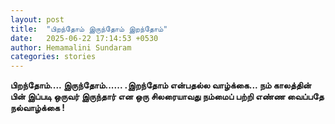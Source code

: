 ```yaml
---
layout: post
title:  "பிறந்தோம் இருந்தோம் இறந்தோம்"
date:   2025-06-22 17:14:53 +0530
author: Hemamalini Sundaram
categories: stories
---
```


**பிறந்தோம்\.... இருந்தோம்\...\... .இறந்தோம் என்பதல்ல வாழ்க்கை\... நம் காலத்தின் பின்
இப்படி ஒருவர் இருந்தார் என ஒரு சிலரையாவது நம்மைப் பற்றி எண்ண வைப்பதே நல்வாழ்க்கை !**
